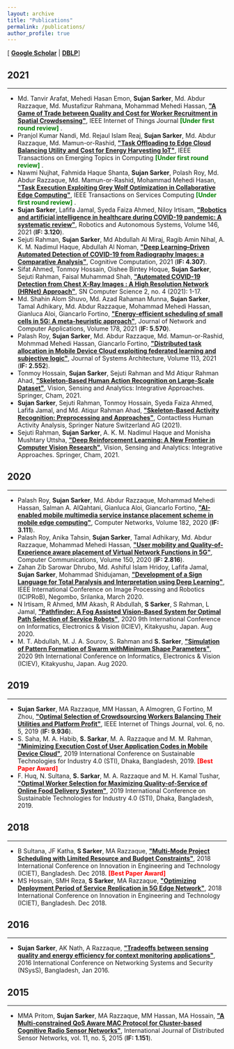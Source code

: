 ```yaml
---
layout: archive
title: "Publications"
permalink: /publications/
author_profile: true
---
```


[ [**Google Scholar**](https://scholar.google.com/citations?hl=en&user=uCSts6gAAAAJ&view_op=list_works&sortby=pubdate) \| [**DBLP**](https://dblp.org/pid/183/5530.html)]

## 2021
-----------
* Md. Tanvir Arafat, Mehedi Hasan Emon, **Sujan Sarker**, Md. Abdur Razzaque, Md. Mustafizur
Rahmana, Mohammad Mehedi Hassan, [**"A Game of Trade between Quality and Cost for Worker
Recruitment in Spatial Crowdsensing"**](#), IEEE Internet of Things Journal <span style ="color:Green"> **[Under first round review]** </span>.
* Pranjol Kumar Nandi, Md. Rejaul Islam Reaj, **Sujan Sarker**, Md. Abdur Razzaque, Md. Mamun-or-Rashid, [**"Task Offloading to Edge Cloud Balancing Utility and Cost for Energy Harvesting IoT"**](#), IEEE Transactions on Emerging Topics in Computing <span style ="color:Green"> **[Under first round review]** </span>.
* Nawmi Nujhat, Fahmida Haque Shanta, **Sujan Sarker**, Polash Roy, Md. Abdur Razzaque, Md. Mamun-or-Rashid, Mohammad Mehedi Hasan, [**"Task Execution Exploiting Grey Wolf Optimization in Collaborative Edge Computing"**](#), IEEE Transactions on Services Computing <span style ="color:Green"> **[Under first round review]** </span>.
* **Sujan Sarker**, Lafifa Jamal, Syeda Faiza Ahmed, Niloy Irtisam, [**"Robotics and artificial intelligence in healthcare during COVID-19 pandemic: A systematic review"**](https://www.sciencedirect.com/science/article/pii/S0921889021001871), Robotics and Autonomous Systems, Volume 146, 2021 (**IF: 3.120**).
* Sejuti Rahman, **Sujan Sarker**, Md Abdullah Al Miraj, Ragib Amin Nihal, A. K. M. Nadimul Haque, Abdullah Al Noman, [**"Deep Learning–Driven Automated Detection of COVID-19 from Radiography Images: a Comparative Analysis"**](https://link.springer.com/article/10.1007/s12559-020-09779-5), Cognitive Computation, 2021 (**IF: 4.307**).
* Sifat Ahmed, Tonmoy Hossain, Oishee Bintey Hoque, **Sujan Sarker**, Sejuti Rahman, Faisal Muhammad Shah, [**"Automated COVID-19 Detection from Chest X-Ray Images : A High Resolution Network (HRNet) Approach"**](https://link.springer.com/article/10.1007/s42979-021-00690-w), SN Computer Science 2, no. 4 (2021): 1-17.
* Md. Shahin Alom Shuvo, Md. Azad Rahaman Munna, **Sujan Sarker**, Tamal Adhikary, Md. Abdur Razzaque, Mohammad Mehedi Hassan, Gianluca Aloi, Giancarlo Fortino, [**"Energy-efficient scheduling of small cells in 5G: A meta-heuristic approach"**](https://www.sciencedirect.com/science/article/abs/pii/S1084804521000138), Journal of Network and Computer Applications, Volume 178, 2021 (**IF: 5.570**).
*  Palash Roy, **Sujan Sarker**, Md. Abdur Razzaque, Md. Mamun-or-Rashid, Mohmmad Mehedi Hassan, Giancarlo Fortino, [**"Distributed task allocation in Mobile Device Cloud exploiting federated learning and subjective logic"**](https://www.sciencedirect.com/science/article/abs/pii/S1084804521000138), Journal of Systems Architecture, Volume 113, 2021 (**IF: 2.552**).
*  Tonmoy Hossain, **Sujan Sarker**, Sejuti Rahman and Md Atiqur Rahman Ahad, [**"Skeleton-Based Human Action Recognition on Large-Scale Dataset"**](https://link.springer.com/chapter/10.1007/978-3-030-75490-7_5), Vision, Sensing and Analytics: Integrative Approaches. Springer, Cham, 2021. 
* **Sujan Sarker**, Sejuti Rahman, Tonmoy Hossain, Syeda Faiza Ahmed, Lafifa Jamal, and Md. Atiqur Rahman Ahad, [**"Skeleton-Based Activity Recognition: Preprocessing and Approaches"**](https://link.springer.com/chapter/10.1007\%2F978-3-030-68590-4_2), Contactless Human Activity Analysis, Springer Nature Switzerland AG (2021). 
* Sejuti Rahman, **Sujan Sarker**, A. K. M. Nadimul Haque and Monisha Mushtary Uttsha, [**"Deep Reinforcement Learning: A New Frontier in Computer Vision Research"**](https://link.springer.com/chapter/10.1007/978-3-030-75490-7_2), Vision, Sensing and Analytics: Integrative Approaches. Springer, Cham, 2021. 

## 2020
-----------
* Palash Roy, **Sujan Sarker**, Md. Abdur Razzaque, Mohammad Mehedi Hassan, Salman A. AlQahtani, Gianluca Aloi, Giancarlo Fortino, [**"AI-enabled mobile multimedia service instance placement scheme in mobile edge computing"**](https://www.sciencedirect.com/science/article/abs/pii/S1389128620312160), Computer Networks, Volume 182, 2020 (**IF:  3.111**). 
* Palash Roy, Anika Tahsin, **Sujan Sarker**, Tamal Adhikary, Md. Abdur Razzaque, Mohammad Mehedi Hassan, [**"User mobility and Quality-of-Experience aware placement of Virtual Network Functions in 5G"**](https://www.sciencedirect.com/science/article/abs/pii/S0140366419314227), Computer Communications, Volume 150, 2020 (**IF:  2.816**). 
* Zahan Zib Sarowar Dhrubo, Md. Ashiful Islam Hridoy, Lafifa Jamal, **Sujan Sarker**, Mohammad Shidujaman, [**"Development of a Sign Language for Total Paralysis and Interpretation using Deep Learning"**](https://ieeexplore.ieee.org/abstract/document/9367362), IEEE International Conference on Image Processing and Robotics (ICIPRoB), Negombo, Srilanka, March 2020.
* N Irtisam, R Ahmed, MM Akash, R Abdullah, **S Sarker**, S Rahman, L Jamal, [**"Pathfinder: A Fog Assisted Vision-Based System for Optimal Path Selection of Service Robots"**](https://ieeexplore.ieee.org/abstract/document/9306573), 2020 9th International Conference on Informatics, Electronics \& Vision (ICIEV), Kitakyushu, Japan. Aug 2020.
* M. T. Abdullah, M. J. A. Sourov, S. Rahman and **S. Sarker**, [**"Simulation of Pattern Formation of Swarm withMinimum Shape Parameters"**](https://ieeexplore.ieee.org/abstract/document/9306556), 2020 9th International Conference on Informatics, Electronics \& Vision (ICIEV), Kitakyushu, Japan. Aug 2020.

## 2019
-----------
* **Sujan Sarker**, MA Razzaque, MM Hassan, A Almogren, G Fortino, M Zhou, [**"Optimal Selection of Crowdsourcing Workers Balancing Their Utilities and Platform Profit"**](https://ieeexplore.ieee.org/abstract/document/8731644), IEEE Internet of Things Journal, vol. 6, no. 5, 2019 (**IF:  9.936**). 
*  S. Saha, M. A. Habib, **S. Sarkar**, M. A. Razzaque and M. M. Rahman, [**"Minimizing Execution Cost of User Application Codes in Mobile Device Cloud"**](https://ieeexplore.ieee.org/abstract/document/9067996), 2019 International Conference on Sustainable Technologies for Industry 4.0 (STI), Dhaka, Bangladesh, 2019. <span style="color:Red"> **[Best Paper Award]** </span>
*  F. Huq, N. Sultana, **S. Sarkar**, M. A. Razzaque and M. H. Kamal Tushar, [**"Optimal Worker Selection for Maximizing Quality-of-Service of Online Food Delivery System"**](https://ieeexplore.ieee.org/abstract/document/9068059), 2019 International Conference on Sustainable Technologies for Industry 4.0 (STI), Dhaka, Bangladesh, 2019. 

## 2018
-----------  
*  B Sultana, JF Katha, **S Sarker**, MA Razzaque, [**"Multi-Mode Project Scheduling with Limited Resource and Budget Constraints"**](https://ieeexplore.ieee.org/abstract/document/8660864), 2018 International Conference on Innovation in Engineering and Technology (ICIET), Bangladesh. Dec 2018. <span style="color:Red"> **[Best Paper Award]** </span>
*  MS Hossain, SMH Reza, **S Sarker**, MA Razzaque, [**"Optimizing Deployment Period of Service Replication in 5G Edge Network"**](https://ieeexplore.ieee.org/abstract/document/8660902), 2018 International Conference on Innovation in Engineering and Technology (ICIET), Bangladesh. Dec 2018.

## 2016
-----------
* **Sujan Sarker**,  AK Nath, A Razzaque, [**"Tradeoffs between sensing quality and energy efficiency for context monitoring applications"**](https://ieeexplore.ieee.org/abstract/document/7400699), 2016 International Conference on Networking Systems and Security (NSysS), Bangladesh, Jan 2016.

## 2015
-----------
* MMA Pritom, **Sujan Sarker**, MA Razzaque, MM Hassan, MA Hossain, [**"A Multi-constrained QoS Aware MAC Protocol for Cluster-based Cognitive Radio Sensor Networks"**](https://journals.sagepub.com/doi/full/10.1155/2015/262871), International Journal of Distributed Sensor Networks, vol. 11, no. 5, 2015 (**IF:  1.151**). 

<br/>
